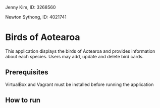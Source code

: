 Jenny Kim, ID: 3268560

Newton Sythong, ID: 4021741

# Birds of Aotearoa
This application displays the birds of Aotearoa and provides information about each species. Users may add, update and delete bird cards.

## Prerequisites
VirtualBox and Vagrant must be installed before running the application

## How to run
